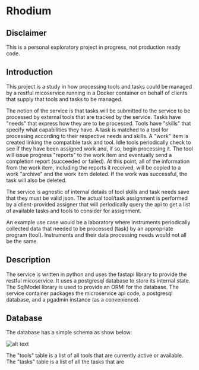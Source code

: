 # Rhodium

## Disclaimer

This is a personal exploratory project in progress, not production ready code.  

## Introduction

This project is a study in how processing tools and tasks could be managed by a restful micoservice running in a Docker container on behalf of clients that supply that tools and tasks to be managed.

The notion of the service is that tasks will be submitted to the service to be processed by external tools that are tracked by the service.  Tasks have "needs" that express how they are to be processed.  Tools have "skills" that specify what capabilities they have.  A task is matched to a tool for processing according to their respective needs and skills.  A "work" item is created linking the compatible task and tool.  Idle tools periodically check to see if they have been assigned work and, if so, begin processing it.  The tool will issue progress "reports" to the work item and eventually send a completion report (succeeded or failed).  At this point, all of the information from the work item, including the reports it received, will be copied to a work "archive" and the work item deleted.  If the work was successful, the task will also be deleted.

The service is agnostic of internal details of tool skills and task needs save that they must be valid json.  The actual tool/task assignment is performed by a client-provided assigner that will periodically query the api to get a list of available tasks and tools to consider for assignment.

An example use case would be a laboratory where instruments periodically collected data that needed to be processed (task) by an appropriate program (tool).  Instruments and their data processing needs would not all be the same.



## Description

The service is written in python and uses the fastapi library to provide the restful micoservice. It uses  a postgresql database to store its internal state.  The SqlModel library is used to provide an ORMl for the database.  The service container packages the microservice api code, a postgresql database, and a pgadmin instance (as a convenience).


## Database

The database has a simple schema as show below:

![alt text](diagrams/schema.png)

The "tools" table is a list of all tools that are currently active or available.  The "tasks" table is a list of all the tasks that are